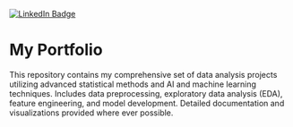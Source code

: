 [![LinkedIn Badge](https://img.shields.io/badge/LinkedIn-0A66C2?style=flat-square&logo=linkedin&logoColor=white&link=[linkedin.com/in/arunpalanoor)](https://www.linkedin.com/in/todaycode/)

# My Portfolio
This repository contains my comprehensive set of data analysis projects utilizing advanced statistical methods and AI and machine learning techniques. Includes data preprocessing, exploratory data analysis (EDA), feature engineering, and model development. Detailed documentation and visualizations provided where ever possible.
